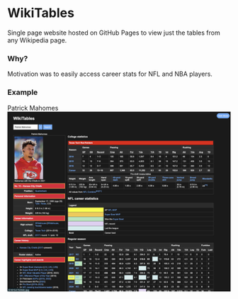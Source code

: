 # WikiTables

Single page website hosted on GitHub Pages to view just the tables from any Wikipedia page.

### Why?

Motivation was to easily access career stats for NFL and NBA players.

### Example

Patrick Mahomes
![Patrick Mahomes WikiTables Page](Example-DarkMode.png)
